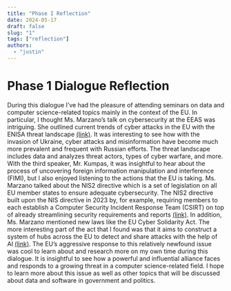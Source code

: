 ```yaml
---
title: "Phase I Reflection"
date: 2024-05-17
draft: false
slug: "1"
tags: ["reflection"]
authors:
  - "justin"
---
```


# Phase 1 Dialogue Reflection

During this dialogue I’ve had the pleasure of attending seminars on data and computer science-related topics mainly in the context of the EU. In particular, I thought Ms. Marzano’s talk on cybersecurity at the EEAS was intriguing. She outlined current trends of cyber attacks in the EU with the ENISA threat landscape [(link)](https://www.enisa.europa.eu/topics/cyber-threats/threats-and-trends). It was interesting to see how with the invasion of Ukraine, cyber attacks and misinformation have become much more prevalent and frequent with Russian efforts. The threat landscape includes data and analyzes threat actors, types of cyber warfare, and more. With the third speaker, Mr. Kumpas, it was insightful to hear about the process of uncovering foreign information manipulation and interference (FIMI), but I also enjoyed listening to the actions that the EU is taking. Ms. Marzano talked about the NIS2 directive which is a set of legislation on all EU member states to ensure adequate cybersecurity. The NIS2 directive built upon the NIS directive in 2023 by, for example, requiring members to each establish a Computer Security Incident Response Team (CSIRT) on top of already streamlining security requirements and reports [(link)](https://digital-strategy.ec.europa.eu/en/faqs/directive-measures-high-common-level-cybersecurity-across-union-nis2-directive-faqs). In addition, Ms. Marzano mentioned new laws like the EU Cyber Solidarity Act. The more interesting part of the act that I found was that it aims to construct a system of hubs across the EU to detect and share attacks with the help of AI [(link)](https://digital-strategy.ec.europa.eu/en/policies/cyber-solidarity). The EU’s aggressive response to this relatively newfound issue was cool to learn about and research more on my own time during this dialogue. It is insightful to see how a powerful and influential alliance faces and responds to a growing threat in a computer science-related field. I hope to learn more about this issue as well as other topics that will be discussed about data and software in government and politics.
